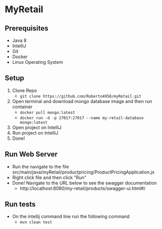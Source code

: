 # MyRetail

## Prerequisites
- Java 8
- IntelliJ
- Git
- Docker
- Linux Operating System

## Setup
1. Clone Repo
    - ``git clone https://github.com/Roberto4958/myRetail.git``
2. Open terminal and download mongo database image and then run container
    - ``docker pull mongo:latest``
    - ``docker run -d -p 27017:27017 --name my-retail-database mongo:latest``
3. Open project on IntelliJ
4. Run project on IntelliJ
5. Done!


## Run Web Server
 - Run the navigate to the file src/main/java/myRetail/productpricing/ProductPricingApplication.js
 - Right click file and then click "Run"
 - Done! Navigate to the URL below to see the swagger documentation
    - http://localhost:8080/my-retail/products/swagger-ui.html#/
 
## Run tests
- On the intellij command line run the following command
  - ``mvn clean test``
